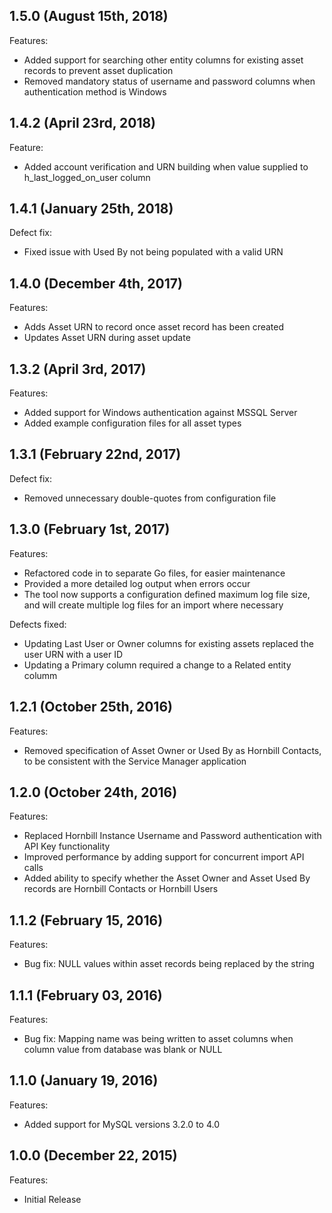 ## 1.5.0 (August 15th, 2018)

Features:

  - Added support for searching other entity columns for existing asset records to prevent asset duplication
  - Removed mandatory status of username and password columns when authentication method is Windows

## 1.4.2 (April 23rd, 2018)

Feature:

  - Added account verification and URN building when value supplied to h_last_logged_on_user column

## 1.4.1 (January 25th, 2018)

Defect fix:

  - Fixed issue with Used By not being populated with a valid URN

## 1.4.0 (December 4th, 2017)

Features:

  - Adds Asset URN to record once asset record has been created
  - Updates Asset URN during asset update

## 1.3.2 (April 3rd, 2017)

Features:
  - Added support for Windows authentication against MSSQL Server
  - Added example configuration files for all asset types

## 1.3.1 (February 22nd, 2017)

Defect fix:
  - Removed unnecessary double-quotes from configuration file

## 1.3.0 (February 1st, 2017)

Features:
  - Refactored code in to separate Go files, for easier maintenance
  - Provided a more detailed log output when errors occur
  - The tool now supports a configuration defined maximum log file size, and will create multiple log files for an import where necessary

Defects fixed:
  - Updating Last User or Owner columns for existing assets replaced the user URN with a user ID
  - Updating a Primary column required a change to a Related entity columm

## 1.2.1 (October 25th, 2016)

Features:

  - Removed specification of Asset Owner or Used By as Hornbill Contacts, to be consistent with the Service Manager application

## 1.2.0 (October 24th, 2016)

Features:

  - Replaced Hornbill Instance Username and Password authentication with API Key functionality
  - Improved performance by adding support for concurrent import API calls
  - Added ability to specify whether the Asset Owner and Asset Used By records are Hornbill Contacts or Hornbill Users

## 1.1.2 (February 15, 2016)

Features:

  - Bug fix: NULL values within asset records being replaced by the string <nil>


## 1.1.1 (February 03, 2016)

Features:

  - Bug fix: Mapping name was being written to asset columns when column value from database was blank or NULL


## 1.1.0 (January 19, 2016)

Features:

  - Added support for MySQL versions 3.2.0 to 4.0


## 1.0.0 (December 22, 2015)

Features:

  - Initial Release
